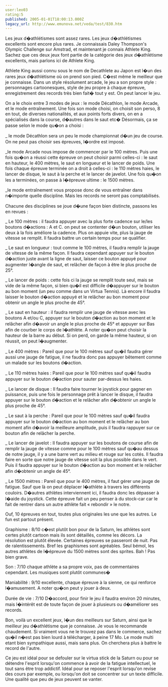 ```yaml
---
user:leo03
rating:5
published: 2005-01-01T18:00:13.000Z
legacy_url: http://www.emunova.net/veda/test/830.htm
---
```

Les jeux d�athlétismes sont assez rares. Les jeux d�athlétismes excellents sont encore plus rares. Je connaissais Daley Thompson's Olympic Challenge sur Amstrad, et maintenant je connais Athlete King. Sachez que ces deux jeux font partie de la catégorie des jeux d�athlétisme excellents, mais parlons ici de Athlete King.  

  

Athlete King aussi connu sous le nom de Decathlete au Japon est l�un des rares jeux d�athlétisme où on prend son pied. C�est même le meilleur que je connaisse. Dans un style résolument arcade, le jeu a son propre style : personnages cartoonesques, style de jeu propre à chaque épreuve, enregistrement des records très bien fait� tout y est. On peut lancer le jeu.  

  

On a le choix entre 3 modes de jeux : le mode Décathlon, le mode Arcade, et le mode entraînement. Une fois son mode choisi, on choisit son perso, 8 en tout, de diverses nationalités, et aux points forts divers, on en a spécialisés dans la course, d�autres dans le saut etc� Désormais, ça se passe selon le mode qu�on a choisi :  

  

\_ le mode Décathlon sera un peu le mode championnat d�un jeu de course. On ne peut pas choisir ses épreuves, l�ordre est imposé.   

  

\_le mode Arcade nous impose de commencer par le 100 mètres. Puis une fois qu�on a réussi cette épreuve on peut choisir parmi celles-ci : le saut en hauteur, le 400 mètres, le saut en longueur et le lancer de poids. Une fois chaque épreuve terminée on a droit à celles-ci : le 110 mètres haies, le lancer de disque, le saut à la perche et le lancer de javelot. Une fois qu�on les a terminées, on passe à l�épreuve ultime : le 1500 mètres.  

  

\_le mode entraînement vous propose donc de vous entraîner dans n�importe quelle discipline. Mais les records ne seront pas comptabilisés.  

  

Chacune des disciplines se joue d�une façon bien distincte, passons les en revues :  

  

\_ Le 100 mètres : il faudra appuyer avec la plus forte cadence sur le/les boutons d�actions : A et C. on peut se contenter d�un bouton, utiliser les deux à la fois améliore la cadence. Plus on appuie vite, plus la jauge de vitesse se remplit. Il faudra battre un certain temps pour se qualifier.  

  

\_ Le saut en longueur : tout comme le 100 mètres, il faudra remplir la jauge de vitesse de la même façon. Il faudra cependant appuyer sur le bouton d�action juste avant la ligne de saut, laisser ce bouton appuyé pour augmenter l�angle de saut, et relâcher de façon à être le plus proche de 25°.  

  

\_ Le lancer de poids : cette fois ci la jauge se remplit toute seul, mais se vide de la même façon, si bien qu�il est difficile d�appuyer sur le bouton au bon moment (un peu comme dans un Virtua Tennis). Là encore il faudra laisser le bouton d�action appuyé et le relâcher au bon moment pour obtenir un angle le plus proche de 45°.  

  

\_ Le saut en hauteur : il faudra remplir une jauge de vitesse avec les boutons A et/ou C, appuyer sur le bouton d�action au bon moment et le relâcher afin d�avoir un angle le plus proche de 45° et appuyer sur Bas afin de courber le corps de l�athlète. A noter qu�on peut choisir la hauteur de la barre au début. Si on perd, on garde la même hauteur, si on réussit, on peut l�augmenter.  

  

\_ Le 400 mètres : Pareil que pour le 100 mètres sauf qu�il faudra gérer aussi une jauge de fatigue, il ne faudra donc pas appuyer bêtement comme un malade sur les boutons d�action.  

  

\_ Le 110 mètres haies : Pareil que pour le 100 mètres sauf qu�il faudra appuyer sur le bouton d�action pour sauter par-dessus les haies.  

  

\_ Le lancer de disque : Il faudra faire tourner le joystick pour gagner en puissance, puis une fois le personnage prêt à lancer le disque, il faudra appuyer sur le bouton d�action et le relâcher afin d�obtenir un angle le plus proche de 45°.  

  

\_ Le saut à la perche : Pareil que pour le 100 mètres sauf qu�il faudra appuyer sur le bouton d�action au bon moment et le relâcher au bon moment afin d�avoir la meilleure amplitude, puis il faudra rappuyer sur ce bouton afin de relâcher la perche.  

  

\_ Le lancer de javelot : Il faudra appuyer sur les boutons de course afin de remplir la jauge de vitesse comme pour le 100 mètres sauf qu�au dessus de notre jauge, il y a une barre vert au milieu et rouge sur les cotés. Il faudra faire en sorte que notre jauge de vitesse soit la plus possible dans le vert. Puis il faudra appuyer sur le bouton d�action au bon moment et le relâcher afin d�obtenir un angle de 45°.  

  

\_ Le 1500 mètres : Pareil que pour le 400 mètres, il faut gérer une jauge de fatigue. Sauf que là on peut déplacer l�athlète à travers les différents couloirs. D�autres athlètes interviennent ici, il faudra donc les dépasser à l�aide du joystick. Cette épreuve fait un peu penser à du stock-car car le fait de rentrer dans un autre athlète fait « rebondir » le notre.  

  

Ouf, 10 épreuves en tout, toutes plus originales les une que les autres. Le fun est partout présent.  

  

Graphisme : 8/10 c�est plutôt bon pour de la Saturn, les athlètes sont certes plutôt cartoon mais ils sont détaillés, comme les décors. La résolution est plutôt élevée. Certaines épreuves se passeront de nuit. Pas de ralentissements. Bref les graphismes sont agréables. Seul bémol, les autres athlètes de l�épreuve du 1500 mètres sont des sprites. Bah ! Pas bien grave.  

  

Son : 7/10 chaque athlète a sa propre voix, pas de commentaires cependant. Les musiques sont plutôt communes�  

  

Maniabilité : 9/10 excellente, chaque épreuve à la sienne, ce qui renforce l�amusement. A noter qu�on peut y jouer à deux.  

  

Durée de vie : 7/10 D�accord, pour finir le jeu il faudra environ 20 minutes, mais l�intérêt est de toute façon de jouer à plusieurs ou d�améliorer ses records.  

  

Bon, voilà un excellent jeux, l�un des meilleurs sur Saturn, ainsi que le meilleur jeu d�athlétisme que je connaisse. Je vous le recommande chaudement. Si vraiment vous ne le trouvez pas dans le commerce, sachez qu�il n�est pas bien lourd à télécharger, à peine 17 Mo. Le mode multi etant bien sympathique aussi, mais sans plus. On cherchera plus à battre le record de l'autre.  

Ce jeu est idéal pour se defouler sur le virtua stick de la Saturn ou pour se détendre l'esprit lorsqu'on commence à avoir de la fatigue intellectuel, le tout sans être trop addictif. Idéal pour se reposer l'esprit lorsqu'on revise des cours par exemple, ou lorsqu'on doit se concentrer sur un texte difficile. Une qualité que peu de jeux peuvent se vanter.
